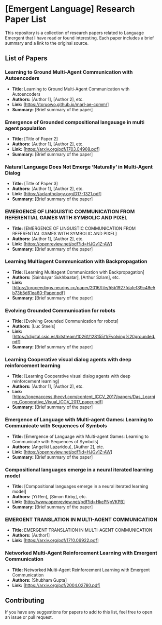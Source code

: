 # [Emergent Language] Research Paper List

This repository is a collection of research papers related to Language Emergent that I have read or found interesting. Each paper includes a brief summary and a link to the original source.

## List of Papers

### Learning to Ground Multi-Agent Communication with Autoencoders

- **Title:** Learning to Ground Multi-Agent Communication
with Autoencoders
- **Authors:** [Author 1], [Author 2], etc.
- **Link:** [https://toruowo.github.io/marl-ae-comm/]
- **Summary:** [Brief summary of the paper]

### Emergence of Grounded compositional langauage in multi agent population

- **Title:** [Title of Paper 2]
- **Authors:** [Author 1], [Author 2], etc.
- **Link:** [https://arxiv.org/pdf/1703.04908.pdf]
- **Summary:** [Brief summary of the paper]

### Natural Language Does Not Emerge ‘Naturally’ in Multi-Agent Dialog

- **Title:** [Title of Paper 3]
- **Authors:** [Author 1], [Author 2], etc.
- **Link:** [https://aclanthology.org/D17-1321.pdf]
- **Summary:** [Brief summary of the paper]

### EMERGENCE OF LINGUISTIC COMMUNICATION FROM REFERENTIAL GAMES WITH SYMBOLIC AND PIXEL

- **Title:** [EMERGENCE OF LINGUISTIC COMMUNICATION FROM REFERENTIAL GAMES WITH SYMBOLIC AND PIXEL]
- **Authors:** [Author 1], [Author 2], etc.
- **Link:** [https://openreview.net/pdf?id=HJGv1Z-AW]
- **Summary:** [Brief summary of the paper]

### Learning Multiagent Communication with Backpropagation

- **Title:** [Learning Multiagent Communication with Backpropagation]
- **Authors:** [Sainbayar Sukhbaatar], [Arthur Szlam], etc.
- **Link:** [https://proceedings.neurips.cc/paper/2016/file/55b1927fdafef39c48e5b73b5d61ea60-Paper.pdf]
- **Summary:** [Brief summary of the paper]

### Evolving Grounded Communication for robots

- **Title:** [Evolving Grounded Communication for robots]
- **Authors:** [Luc Steels]
- **Link:** [https://digital.csic.es/bitstream/10261/128155/1/Evolving%20grounded.pdf]
- **Summary:** [Brief summary of the paper]

### Learning Cooperative visual dialog agents with deep reinforcement learning

- **Title:** [Learning Cooperative visual dialog agents with deep reinforcement learning]
- **Authors:** [Author 1], [Author 2], etc.
- **Link:** [https://openaccess.thecvf.com/content_ICCV_2017/papers/Das_Learning_Cooperative_Visual_ICCV_2017_paper.pdf]
- **Summary:** [Brief summary of the paper]

### Emergence of Language with Multi-agent Games: Learning to Communicate with Sequences of Symbols

- **Title:** [Emergence of Language with Multi-agent Games: Learning to Communicate with Sequences of Symbols]
- **Authors:** [Angeliki Lazaridou], [Author 2], etc.
- **Link:** [https://openreview.net/pdf?id=HJGv1Z-AW]
- **Summary:** [Brief summary of the paper]

### Compositional languages emerge in a neural iterated learning model

- **Title:** [Compositional languages emerge in a neural iterated learning model]
- **Authors:** [Yi Ren], [Simon Kirby], etc.
- **Link:** [http://www.openreview.net/pdf?id=HkePNpVKPB]
- **Summary:** [Brief summary of the paper]

### EMERGENT TRANSLATION IN MULTI-AGENT COMMUNICATION

- **Title:** EMERGENT TRANSLATION IN MULTI-AGENT COMMUNICATION
- **Authors:** [Author1]
- **Link:** [https://arxiv.org/pdf/1710.06922.pdf]

### Networked Multi-Agent Reinforcement Learning with Emergent Communication

- **Title:** Networked Multi-Agent Reinforcement Learning with Emergent Communication
- **Authors:** [Shubham Gupta]
- **Link:** [https://arxiv.org/pdf/2004.02780.pdf]
## Contributing
If you have any suggestions for papers to add to this list, feel free to open an issue or pull request.
